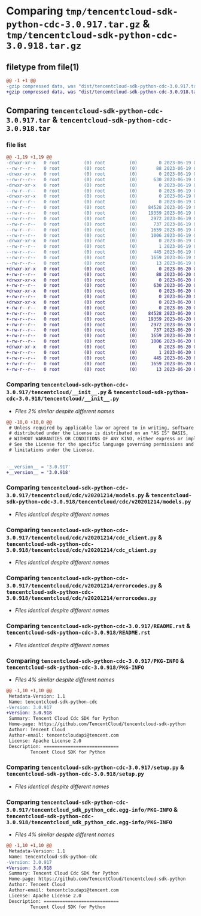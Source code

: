 # Comparing `tmp/tencentcloud-sdk-python-cdc-3.0.917.tar.gz` & `tmp/tencentcloud-sdk-python-cdc-3.0.918.tar.gz`

## filetype from file(1)

```diff
@@ -1 +1 @@
-gzip compressed data, was "dist/tencentcloud-sdk-python-cdc-3.0.917.tar", last modified: Mon Jun 19 00:20:08 2023, max compression
+gzip compressed data, was "dist/tencentcloud-sdk-python-cdc-3.0.918.tar", last modified: Tue Jun 20 02:35:24 2023, max compression
```

## Comparing `tencentcloud-sdk-python-cdc-3.0.917.tar` & `tencentcloud-sdk-python-cdc-3.0.918.tar`

### file list

```diff
@@ -1,19 +1,19 @@
-drwxr-xr-x   0 root         (0) root         (0)        0 2023-06-19 00:20:08.000000 tencentcloud-sdk-python-cdc-3.0.917/
--rw-r--r--   0 root         (0) root         (0)       88 2023-06-19 00:20:08.000000 tencentcloud-sdk-python-cdc-3.0.917/setup.cfg
-drwxr-xr-x   0 root         (0) root         (0)        0 2023-06-19 00:20:08.000000 tencentcloud-sdk-python-cdc-3.0.917/tencentcloud/
--rw-r--r--   0 root         (0) root         (0)      630 2023-06-19 00:20:08.000000 tencentcloud-sdk-python-cdc-3.0.917/tencentcloud/__init__.py
-drwxr-xr-x   0 root         (0) root         (0)        0 2023-06-19 00:20:08.000000 tencentcloud-sdk-python-cdc-3.0.917/tencentcloud/cdc/
--rw-r--r--   0 root         (0) root         (0)        0 2023-06-19 00:20:08.000000 tencentcloud-sdk-python-cdc-3.0.917/tencentcloud/cdc/__init__.py
-drwxr-xr-x   0 root         (0) root         (0)        0 2023-06-19 00:20:08.000000 tencentcloud-sdk-python-cdc-3.0.917/tencentcloud/cdc/v20201214/
--rw-r--r--   0 root         (0) root         (0)        0 2023-06-19 00:20:08.000000 tencentcloud-sdk-python-cdc-3.0.917/tencentcloud/cdc/v20201214/__init__.py
--rw-r--r--   0 root         (0) root         (0)    84528 2023-06-19 00:20:08.000000 tencentcloud-sdk-python-cdc-3.0.917/tencentcloud/cdc/v20201214/models.py
--rw-r--r--   0 root         (0) root         (0)    19359 2023-06-19 00:20:08.000000 tencentcloud-sdk-python-cdc-3.0.917/tencentcloud/cdc/v20201214/cdc_client.py
--rw-r--r--   0 root         (0) root         (0)     2972 2023-06-19 00:20:08.000000 tencentcloud-sdk-python-cdc-3.0.917/tencentcloud/cdc/v20201214/errorcodes.py
--rw-r--r--   0 root         (0) root         (0)      737 2023-06-19 00:20:08.000000 tencentcloud-sdk-python-cdc-3.0.917/README.rst
--rw-r--r--   0 root         (0) root         (0)     1659 2023-06-19 00:20:08.000000 tencentcloud-sdk-python-cdc-3.0.917/PKG-INFO
--rw-r--r--   0 root         (0) root         (0)     1006 2023-06-19 00:20:08.000000 tencentcloud-sdk-python-cdc-3.0.917/setup.py
-drwxr-xr-x   0 root         (0) root         (0)        0 2023-06-19 00:20:08.000000 tencentcloud-sdk-python-cdc-3.0.917/tencentcloud_sdk_python_cdc.egg-info/
--rw-r--r--   0 root         (0) root         (0)        1 2023-06-19 00:20:08.000000 tencentcloud-sdk-python-cdc-3.0.917/tencentcloud_sdk_python_cdc.egg-info/dependency_links.txt
--rw-r--r--   0 root         (0) root         (0)      445 2023-06-19 00:20:08.000000 tencentcloud-sdk-python-cdc-3.0.917/tencentcloud_sdk_python_cdc.egg-info/SOURCES.txt
--rw-r--r--   0 root         (0) root         (0)     1659 2023-06-19 00:20:08.000000 tencentcloud-sdk-python-cdc-3.0.917/tencentcloud_sdk_python_cdc.egg-info/PKG-INFO
--rw-r--r--   0 root         (0) root         (0)       13 2023-06-19 00:20:08.000000 tencentcloud-sdk-python-cdc-3.0.917/tencentcloud_sdk_python_cdc.egg-info/top_level.txt
+drwxr-xr-x   0 root         (0) root         (0)        0 2023-06-20 02:35:24.000000 tencentcloud-sdk-python-cdc-3.0.918/
+-rw-r--r--   0 root         (0) root         (0)       88 2023-06-20 02:35:24.000000 tencentcloud-sdk-python-cdc-3.0.918/setup.cfg
+drwxr-xr-x   0 root         (0) root         (0)        0 2023-06-20 02:35:24.000000 tencentcloud-sdk-python-cdc-3.0.918/tencentcloud/
+-rw-r--r--   0 root         (0) root         (0)      630 2023-06-20 02:35:24.000000 tencentcloud-sdk-python-cdc-3.0.918/tencentcloud/__init__.py
+drwxr-xr-x   0 root         (0) root         (0)        0 2023-06-20 02:35:24.000000 tencentcloud-sdk-python-cdc-3.0.918/tencentcloud/cdc/
+-rw-r--r--   0 root         (0) root         (0)        0 2023-06-20 02:35:24.000000 tencentcloud-sdk-python-cdc-3.0.918/tencentcloud/cdc/__init__.py
+drwxr-xr-x   0 root         (0) root         (0)        0 2023-06-20 02:35:24.000000 tencentcloud-sdk-python-cdc-3.0.918/tencentcloud/cdc/v20201214/
+-rw-r--r--   0 root         (0) root         (0)        0 2023-06-20 02:35:24.000000 tencentcloud-sdk-python-cdc-3.0.918/tencentcloud/cdc/v20201214/__init__.py
+-rw-r--r--   0 root         (0) root         (0)    84528 2023-06-20 02:35:24.000000 tencentcloud-sdk-python-cdc-3.0.918/tencentcloud/cdc/v20201214/models.py
+-rw-r--r--   0 root         (0) root         (0)    19359 2023-06-20 02:35:24.000000 tencentcloud-sdk-python-cdc-3.0.918/tencentcloud/cdc/v20201214/cdc_client.py
+-rw-r--r--   0 root         (0) root         (0)     2972 2023-06-20 02:35:24.000000 tencentcloud-sdk-python-cdc-3.0.918/tencentcloud/cdc/v20201214/errorcodes.py
+-rw-r--r--   0 root         (0) root         (0)      737 2023-06-20 02:35:24.000000 tencentcloud-sdk-python-cdc-3.0.918/README.rst
+-rw-r--r--   0 root         (0) root         (0)     1659 2023-06-20 02:35:24.000000 tencentcloud-sdk-python-cdc-3.0.918/PKG-INFO
+-rw-r--r--   0 root         (0) root         (0)     1006 2023-06-20 02:35:24.000000 tencentcloud-sdk-python-cdc-3.0.918/setup.py
+drwxr-xr-x   0 root         (0) root         (0)        0 2023-06-20 02:35:24.000000 tencentcloud-sdk-python-cdc-3.0.918/tencentcloud_sdk_python_cdc.egg-info/
+-rw-r--r--   0 root         (0) root         (0)        1 2023-06-20 02:35:24.000000 tencentcloud-sdk-python-cdc-3.0.918/tencentcloud_sdk_python_cdc.egg-info/dependency_links.txt
+-rw-r--r--   0 root         (0) root         (0)      445 2023-06-20 02:35:24.000000 tencentcloud-sdk-python-cdc-3.0.918/tencentcloud_sdk_python_cdc.egg-info/SOURCES.txt
+-rw-r--r--   0 root         (0) root         (0)     1659 2023-06-20 02:35:24.000000 tencentcloud-sdk-python-cdc-3.0.918/tencentcloud_sdk_python_cdc.egg-info/PKG-INFO
+-rw-r--r--   0 root         (0) root         (0)       13 2023-06-20 02:35:24.000000 tencentcloud-sdk-python-cdc-3.0.918/tencentcloud_sdk_python_cdc.egg-info/top_level.txt
```

### Comparing `tencentcloud-sdk-python-cdc-3.0.917/tencentcloud/__init__.py` & `tencentcloud-sdk-python-cdc-3.0.918/tencentcloud/__init__.py`

 * *Files 2% similar despite different names*

```diff
@@ -10,8 +10,8 @@
 # Unless required by applicable law or agreed to in writing, software
 # distributed under the License is distributed on an "AS IS" BASIS,
 # WITHOUT WARRANTIES OR CONDITIONS OF ANY KIND, either express or implied.
 # See the License for the specific language governing permissions and
 # limitations under the License.
 
 
-__version__ = '3.0.917'
+__version__ = '3.0.918'
```

### Comparing `tencentcloud-sdk-python-cdc-3.0.917/tencentcloud/cdc/v20201214/models.py` & `tencentcloud-sdk-python-cdc-3.0.918/tencentcloud/cdc/v20201214/models.py`

 * *Files identical despite different names*

### Comparing `tencentcloud-sdk-python-cdc-3.0.917/tencentcloud/cdc/v20201214/cdc_client.py` & `tencentcloud-sdk-python-cdc-3.0.918/tencentcloud/cdc/v20201214/cdc_client.py`

 * *Files identical despite different names*

### Comparing `tencentcloud-sdk-python-cdc-3.0.917/tencentcloud/cdc/v20201214/errorcodes.py` & `tencentcloud-sdk-python-cdc-3.0.918/tencentcloud/cdc/v20201214/errorcodes.py`

 * *Files identical despite different names*

### Comparing `tencentcloud-sdk-python-cdc-3.0.917/README.rst` & `tencentcloud-sdk-python-cdc-3.0.918/README.rst`

 * *Files identical despite different names*

### Comparing `tencentcloud-sdk-python-cdc-3.0.917/PKG-INFO` & `tencentcloud-sdk-python-cdc-3.0.918/PKG-INFO`

 * *Files 4% similar despite different names*

```diff
@@ -1,10 +1,10 @@
 Metadata-Version: 1.1
 Name: tencentcloud-sdk-python-cdc
-Version: 3.0.917
+Version: 3.0.918
 Summary: Tencent Cloud Cdc SDK for Python
 Home-page: https://github.com/TencentCloud/tencentcloud-sdk-python
 Author: Tencent Cloud
 Author-email: tencentcloudapi@tencent.com
 License: Apache License 2.0
 Description: ============================
         Tencent Cloud SDK for Python
```

### Comparing `tencentcloud-sdk-python-cdc-3.0.917/setup.py` & `tencentcloud-sdk-python-cdc-3.0.918/setup.py`

 * *Files identical despite different names*

### Comparing `tencentcloud-sdk-python-cdc-3.0.917/tencentcloud_sdk_python_cdc.egg-info/PKG-INFO` & `tencentcloud-sdk-python-cdc-3.0.918/tencentcloud_sdk_python_cdc.egg-info/PKG-INFO`

 * *Files 4% similar despite different names*

```diff
@@ -1,10 +1,10 @@
 Metadata-Version: 1.1
 Name: tencentcloud-sdk-python-cdc
-Version: 3.0.917
+Version: 3.0.918
 Summary: Tencent Cloud Cdc SDK for Python
 Home-page: https://github.com/TencentCloud/tencentcloud-sdk-python
 Author: Tencent Cloud
 Author-email: tencentcloudapi@tencent.com
 License: Apache License 2.0
 Description: ============================
         Tencent Cloud SDK for Python
```

